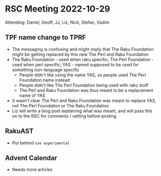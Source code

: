 # RSC Meeting 2022-10-29

Attending: Daniel, Geoff, JJ, Liz, Nick, Stefan, Vadim


## TPF name change to TPRF

* The messaging is confusing and might imply that The Raku Foundation might be getting replaced by this new The Perl and Raku Foundation
* The Raku Foundation - used when raku specific; The Perl Foundation - used when perl specific; YAS - named supposed to be used for something non-language specific
    * People didn't like using the name YAS, so people used The Perl Foundation name instead
    * People didn't like The Perl Foundation being used with raku stuff
    * The Perl and Raku Foundation was thus meant to be a replacement name of YAS
* It wasn't clear The Perl and Raku Foundation was meant to replace YAS, not The Perl Foundation or The Raku Foundation
* Liz will write a blog post explaining what was meant, and will pass this on to the RSC for comments / vetting before posting

## RakuAST

* Put behind `use experimental`


## Advent Calendar

* Needs more articles
